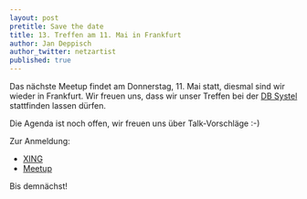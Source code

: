 ```yaml
---
layout: post
pretitle: Save the date
title: 13. Treffen am 11. Mai in Frankfurt
author: Jan Deppisch
author_twitter: netzartist
published: true
---
```


Das nächste Meetup findet am Donnerstag, 11. Mai statt, diesmal sind wir wieder in Frankfurt. Wir freuen uns, dass wir unser Treffen bei der [DB Systel](https://www.dbsystel.de/) stattfinden lassen dürfen.

Die Agenda ist noch offen, wir freuen uns über Talk-Vorschläge :-)

Zur Anmeldung:

- [XING](https://www.xing.com/events/frontend-rheinmain-meetup-db-systel-1797699)
- [Meetup](https://www.meetup.com/de-DE/frontend_rm/events/238557167/)

Bis demnächst!




